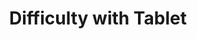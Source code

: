 ---
title: 'Difficulty with Tablet'
redirect_to:
  - 'https://discuss.pencil2d.org/t/difficulty-with-tablet/1369'
---